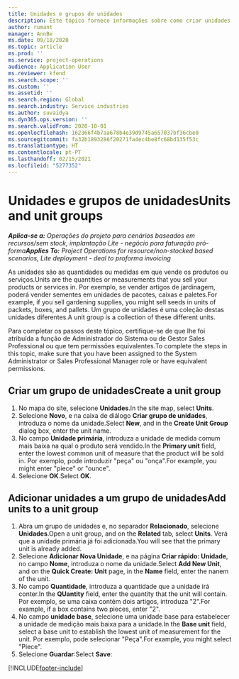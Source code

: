 ```yaml
---
title: Unidades e grupos de unidades
description: Este tópico fornece informações sobre como criar unidades e grupos de unidades no Dynamics 365 Project Operations.
author: rumant
manager: AnnBe
ms.date: 09/18/2020
ms.topic: article
ms.prod: ''
ms.service: project-operations
audience: Application User
ms.reviewer: kfend
ms.search.scope: ''
ms.custom: ''
ms.assetid: ''
ms.search.region: Global
ms.search.industry: Service industries
ms.author: suvaidya
ms.dyn365.ops.version: ''
ms.search.validFrom: 2020-10-01
ms.openlocfilehash: 162366f4b7aa678b4e39d9745a657037bf36cbe0
ms.sourcegitcommit: fa32b1893286f20271fa4ec4be8fc68bd135f53c
ms.translationtype: HT
ms.contentlocale: pt-PT
ms.lasthandoff: 02/15/2021
ms.locfileid: "5277352"
---
```

# <a name="units-and-unit-groups"></a><span data-ttu-id="8e2eb-103">Unidades e grupos de unidades</span><span class="sxs-lookup"><span data-stu-id="8e2eb-103">Units and unit groups</span></span>

<span data-ttu-id="8e2eb-104">_**Aplica-se a:** Operações do projeto para cenários baseados em recursos/sem stock, implantação Lite - negócio para faturação pró-forma_</span><span class="sxs-lookup"><span data-stu-id="8e2eb-104">_**Applies To:** Project Operations for resource/non-stocked based scenarios, Lite deployment - deal to proforma invoicing_</span></span>

<span data-ttu-id="8e2eb-105">As unidades são as quantidades ou medidas em que vende os produtos ou serviços.</span><span class="sxs-lookup"><span data-stu-id="8e2eb-105">Units are the quantities or measurements that you sell your products or services in.</span></span> <span data-ttu-id="8e2eb-106">Por exemplo, se vender artigos de jardinagem, poderá vender sementes em unidades de pacotes, caixas e paletes.</span><span class="sxs-lookup"><span data-stu-id="8e2eb-106">For example, if you sell gardening supplies, you might sell seeds in units of packets, boxes, and pallets.</span></span> <span data-ttu-id="8e2eb-107">Um grupo de unidades é uma coleção destas unidades diferentes.</span><span class="sxs-lookup"><span data-stu-id="8e2eb-107">A unit group is a collection of these different units.</span></span>

<span data-ttu-id="8e2eb-108">Para completar os passos deste tópico, certifique-se de que lhe foi atribuída a função de Administrador do Sistema ou de Gestor Sales Professional ou que tem permissões equivalentes.</span><span class="sxs-lookup"><span data-stu-id="8e2eb-108">To complete the steps in this topic, make sure that you have been assigned to the System Administrator or Sales Professional Manager role or have equivalent permissions.</span></span>

## <a name="create-a-unit-group"></a><span data-ttu-id="8e2eb-109">Criar um grupo de unidades</span><span class="sxs-lookup"><span data-stu-id="8e2eb-109">Create a unit group</span></span>

1. <span data-ttu-id="8e2eb-110">No mapa do site, selecione **Unidades**.</span><span class="sxs-lookup"><span data-stu-id="8e2eb-110">In the site map, select **Units**.</span></span>
2. <span data-ttu-id="8e2eb-111">Selecione **Novo**, e na caixa de diálogo **Criar grupo de unidades**, introduza o nome da unidade.</span><span class="sxs-lookup"><span data-stu-id="8e2eb-111">Select **New**, and in the **Create Unit Group** dialog box, enter the unit name.</span></span>
3. <span data-ttu-id="8e2eb-112">No campo **Unidade primária**, introduza a unidade de medida comum mais baixa na qual o produto será vendido.</span><span class="sxs-lookup"><span data-stu-id="8e2eb-112">In the **Primary unit** field, enter the lowest common unit of measure that the product will be sold in.</span></span> <span data-ttu-id="8e2eb-113">Por exemplo, pode introduzir "peça" ou "onça".</span><span class="sxs-lookup"><span data-stu-id="8e2eb-113">For example, you might enter "piece" or "ounce".</span></span>
4. <span data-ttu-id="8e2eb-114">Selecione **OK**.</span><span class="sxs-lookup"><span data-stu-id="8e2eb-114">Select **OK**.</span></span>

## <a name="add-units-to-a-unit-group"></a><span data-ttu-id="8e2eb-115">Adicionar unidades a um grupo de unidades</span><span class="sxs-lookup"><span data-stu-id="8e2eb-115">Add units to a unit group</span></span>

1. <span data-ttu-id="8e2eb-116">Abra um grupo de unidades e, no separador **Relacionado**, selecione **Unidades**.</span><span class="sxs-lookup"><span data-stu-id="8e2eb-116">Open a unit group, and on the **Related** tab, select **Units**.</span></span> <span data-ttu-id="8e2eb-117">Verá que a unidade primária já foi adicionada.</span><span class="sxs-lookup"><span data-stu-id="8e2eb-117">You will see that the primary unit is already added.</span></span>
2. <span data-ttu-id="8e2eb-118">Selecione **Adicionar Nova Unidade**, e na página **Criar rápido: Unidade**, no campo **Nome**, introduza o nome da unidade.</span><span class="sxs-lookup"><span data-stu-id="8e2eb-118">Select **Add New Unit**, and on the **Quick Create: Unit** page, in the **Name** field, enter the nanem of the unit.</span></span>
3. <span data-ttu-id="8e2eb-119">No campo **Quantidade**, introduza a quantidade que a unidade irá conter.</span><span class="sxs-lookup"><span data-stu-id="8e2eb-119">In the **QUantity** field, enter the quantity that the unit will contain.</span></span> <span data-ttu-id="8e2eb-120">Por exemplo, se uma caixa contém dois artigos, introduza "2".</span><span class="sxs-lookup"><span data-stu-id="8e2eb-120">For example, if a box contains two pieces, enter "2".</span></span> 
4. <span data-ttu-id="8e2eb-121">No campo **unidade base**, selecione uma unidade base para estabelecer a unidade de medição mais baixa para a unidade.</span><span class="sxs-lookup"><span data-stu-id="8e2eb-121">In the **Base unit** field, select a base unit to establish the lowest unit of measurement for the unit.</span></span> <span data-ttu-id="8e2eb-122">Por exemplo, pode selecionar "Peça".</span><span class="sxs-lookup"><span data-stu-id="8e2eb-122">For example, you might select "Piece".</span></span>
5. <span data-ttu-id="8e2eb-123">Selecione **Guardar**:</span><span class="sxs-lookup"><span data-stu-id="8e2eb-123">Select **Save**:</span></span>


[!INCLUDE[footer-include](../includes/footer-banner.md)]